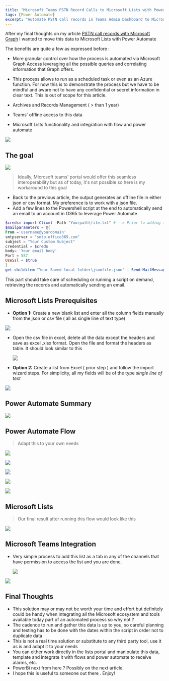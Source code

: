 ```yaml
---
title: "Microsoft Teams PSTN Record Calls to Microsoft Lists with Power Automate"
tags: [Power Automate]
excerpt: "Automate PSTN call records in Teams Admin Dashboard to Microsoft Lists "
---
```


After my final thoughts on my article  [PSTN call records with Microsoft Graph](https://pdleon.github.io/Retrieve-PSTN-Calls-with-Microsoft-Graph/) I wanted to move this data to Microsoft Lists with Power Automate

The benefits are quite a few as expressed before :

- More granular control over how the process is automated via Microsoft Graph Access leveraging all the possible queries and correlating information that Graph offers.
- This process allows to run as a scheduled task or even as an Azure function. For now this is to demonstrate the process but we have to be mindful and aware not to have any confidential or secret information in clear text. This is out of scope for this article.

- Archives and Records Management ( > than 1 year)

- Teams' offline access to this data
- Microsoft Lists functionality and integration with flow and power automate



![](../assets/images/GoalDashboard.png)



## The goal

![](../assets/images/GoalDiagram.png)


> Ideally, Microsoft teams' portal would offer this seamless interoperability but as of today, it's not possible so here is my workaround to this goal



- Back to the previous article, the output generates an offline file in either json or csv format. My preference is to work with a json file.
- Add  a few lines to the Powershell script at the end to automatically send an email to an account in O365 to leverage Power Automate 





```powershell
$creds= import-Clixml -Path "Yourpath\file.txt" # --> Prior to adding this line, I exported my credentials to an offline file
$mailparameters = @{
From ='username@yourdomain'
smtpserver = "smtp.office365.com"
subject = "Your Custom Subject"
credential = $creds
body= 'Your email body'
Port = 587
UseSsl = $true
}
get-childitem "Your Saved local folder\jsonfile.json" | Send-MailMessage @mailparameters -to $EmailTo # -> $Emailto variable or hard coded email address
```



This part should take care of scheduling or running a script on demand, retrieving the records and automatically sending an email. 



## Microsoft Lists Prerequisites

- **Option 1:** Create a new blank list and enter all the column fields manually from the json or csv file ( all as single line of text type)

  

![](../assets/images/CreateNewList.png)

- Open the csv file in excel, delete all the data except the headers and save as excel .xlsx format. Open the file and format the headers as table. It should look similar to this

  

  ![](../assets/images/ExcelFileFormat.png)



- **Option 2:** Create a list from Excel ( prior step ) and follow the import wizard steps. For simplicity, all my fields will be of the type *single line of text*

  

![](../assets/images/CreateListfromExcelImport.png)



## Power Automate Summary

![](../assets/images/PA-FlowSummary.png)


## Power Automate Flow

> Adapt this to your own needs



![](../assets/images/PA-Inbox.png)

![](../assets/images/PA-InitializeVariable.png)

![](../assets/images/PA3-SetVariablewithContent.png)

![](../assets/images/PA4-ParseJson.png)

![](../assets/images/PA5-CreateListItem.png)



## Microsoft Lists

> Our final result after running this flow would look like this



![](../assets/images/MSListResult.png)



## Microsoft Teams Integration

- Very simple process to add this list as a tab in any of the channels that have permission to access the list and you are done. 

  ![](../assets/images/TeamsListAddTab.png)

  

![](../assets/images/TeamsTab.png)





## Final Thoughts

- This solution may or may not be worth your time and effort but definitely could be handy when integrating all the Microsoft ecosystem and tools available today part of an automated process so why not ?
- The cadence to run and gather this data is up to you, so careful planning and testing has to be done with the dates within the script in order not to duplicate data
- This is not a real time solution or substitute to any third party tool, use it as is and adapt it to your needs
- You can either work directly in the lists portal and manipulate this data, template and integrate it with flows and power automate to receive alarms, etc.
- PowerBi next from here ? Possibly on the next article.
- I hope this is useful to someone out there . Enjoy!